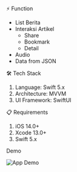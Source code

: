 ⚡ Function

- List Berita
- Interaksi Artikel
    - Share
    - Bookmark
    - Detail
- Audio
- Data from JSON


🛠 Tech Stack

1. Language: Swift 5.x
2. Architecture: MVVM
3. UI Framework: SwiftUI

📋 Requirements

1. iOS 14.0+
2. Xcode 13.0+
3. Swift 5.x

Demo 

![App Demo](Demo/recording.gif)
